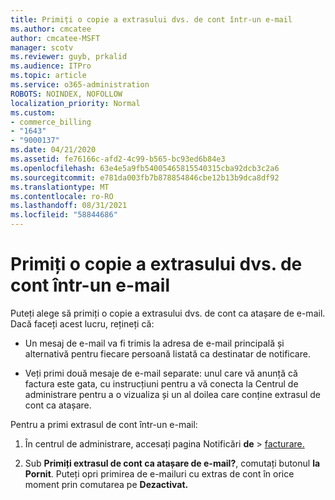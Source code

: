 ```yaml
---
title: Primiți o copie a extrasului dvs. de cont într-un e-mail
ms.author: cmcatee
author: cmcatee-MSFT
manager: scotv
ms.reviewer: guyb, prkalid
ms.audience: ITPro
ms.topic: article
ms.service: o365-administration
ROBOTS: NOINDEX, NOFOLLOW
localization_priority: Normal
ms.custom:
- commerce_billing
- "1643"
- "9000137"
ms.date: 04/21/2020
ms.assetid: fe76166c-afd2-4c99-b565-bc93ed6b84e3
ms.openlocfilehash: 63e4e5a9fb54005465815540315cba92dcb3c2a6
ms.sourcegitcommit: e781da003fb7b878854846cbe12b13b9dca8df92
ms.translationtype: MT
ms.contentlocale: ro-RO
ms.lasthandoff: 08/31/2021
ms.locfileid: "58844686"
---
```

# <a name="receive-copy-of-your-billing-statement-in-email"></a>Primiți o copie a extrasului dvs. de cont într-un e-mail

Puteți alege să primiți o copie a extrasului dvs. de cont ca atașare de e-mail. Dacă faceți acest lucru, rețineți că:
  
- Un mesaj de e-mail va fi trimis la adresa de e-mail principală și alternativă pentru fiecare persoană listată ca destinatar de notificare.

- Veți primi două mesaje de e-mail separate: unul care vă anunță că factura este gata, cu instrucțiuni pentru a vă conecta la Centrul de administrare pentru a o vizualiza și un al doilea care conține extrasul de cont ca atașare.

Pentru a primi extrasul de cont într-un e-mail:
  
1. În centrul de administrare, accesați pagina Notificări **de** \> [facturare.](https://go.microsoft.com/fwlink/p/?linkid=853212)

2. Sub **Primiți extrasul de cont ca atașare de e-mail?**, comutați butonul **la Pornit**. Puteți opri primirea de e-mailuri cu extras de cont în orice moment prin comutarea pe **Dezactivat.**
